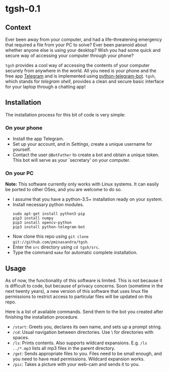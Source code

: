 # tgsh-0.1

## Context
Ever been away from your computer, and had a life-threatening emergency that required a file from your PC to solve? Ever been paranoid about whether anyone else is using your desktop? Wish you had some quick and secure way of accessing your computer through your phone?

`tgsh` provides a cool way of accessing the contents of your computer securely from anywhere in the world. All you need is your phone and the free app [Telegram](https://telegram.org/) and is implemented using [python-telegram-bot](https://python-telegram-bot.org/). `tgsh`, which stands for _telegram shell_, provides a clean and secure basic interface for your laptop through a chatting app!

## Installation
The installation process for this bit of code is very simple:

### On your phone
* Install the app Telegram.
* Set up your account, and in _Settings_, create a unique username for yourself.
* Contact the user `@BotFather` to create a bot and obtain a unique token. This bot will serve as your \`secretary' on your computer.

### On your PC
**Note:** This software currently only works with Linux systems. It can easily be ported to other OSes, and you are welcome to do so.

* I assume that you have a python-3.5+ installation ready on your system.
* Install necessary python modules.
  ```
  sudo apt-get install python3-pip
  pip3 install numpy
  pip3 install opencv-python
  pip3 install python-telegram-bot
  ```
* Now clone this repo using `git clone git://github.com/pminasandra/tgsh`.
* Enter the `src` directory using `cd tgsh/src`.
* Type the command `make` for automatic complete installation.

## Usage
As of now, the functionality of this software is limited. This is not because it is difficult to code, but because of privacy concerns. Soon (sometime in the next twenty years), a new version of this software that uses linux file permissions to restrict access to particular files will be updated on this repo.

Here is a list of available commands. Send them to the bot you created after finishing the installation procedure.
* `/start`: Greets you, declares its own name, and sets up a prompt string.
* `/cd`: Usual navigation between directories. Use \ for directories with spaces.
* `/ls`: Prints contents. Also supports wildcard expansions. E.g. `/ls ../*.mp3` lists all mp3 files in the parent directory.
* `/get`: Sends appropriate files to you. Files need to be small enough, and you need to have read permissions. Wildcard expansion works.
* `/pic`: Takes a picture with your web-cam and sends it to you.
